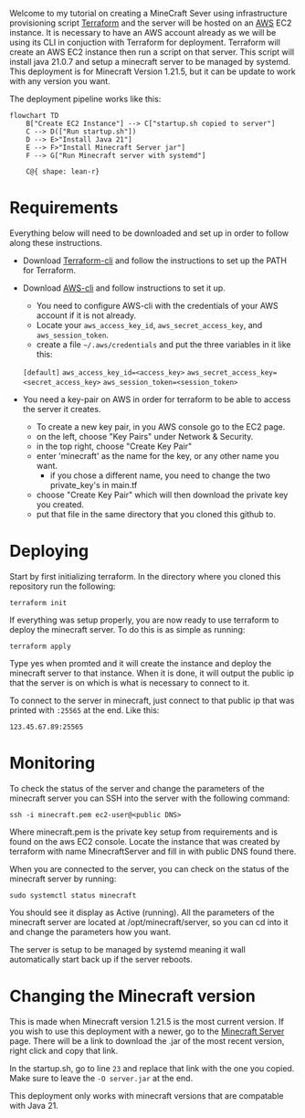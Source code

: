 Welcome to my tutorial on creating a MineCraft Sever using infrastructure provisioning script [Terraform](https://developer.hashicorp.com/terraform/tutorials/aws-get-started) and the server will be hosted on an [AWS](https://aws.amazon.com/) EC2 instance. It is necessary to have an AWS account already as we will be using its CLI in conjuction with Terraform for deployment. Terraform will create an AWS EC2 instance then run a script on that server. This script will install java 21.0.7 and setup a minecraft server to be managed by systemd. This deployment is for Minecraft Version 1.21.5, but it can be update to work with any version you want.

The deployment pipeline works like this:

```mermaid
flowchart TD
    B["Create EC2 Instance"] --> C["startup.sh copied to server"]
    C --> D(["Run startup.sh"])
    D --> E>"Install Java 21"]
    E --> F>"Install Minecraft Server jar"]
    F --> G["Run Minecraft server with systemd"]

    C@{ shape: lean-r}
```

# Requirements
Everything below will need to be downloaded and set up in order to follow along these instructions.
- Download [Terraform-cli](https://developer.hashicorp.com/terraform/tutorials/aws-get-started/install-cli) and follow the instructions to set up the PATH for Terraform.
- Download [AWS-cli](https://docs.aws.amazon.com/cli/latest/userguide/getting-started-install.html) and follow instructions to set it up.
    - You need to configure AWS-cli with the credentials of your AWS account if it is not already.
    - Locate your `aws_access_key_id`, `aws_secret_access_key`, and `aws_session_token`. 
    - create a file `~/.aws/credentials` and put the three variables in it like this:

    `[default]`
    `aws_access_key_id=<access_key>`
    `aws_secret_access_key=<secret_access_key>`
    `aws_session_token=<session_token>`

- You need a key-pair on AWS in order for terraform to be able to access the server it creates.
    - To create a new key pair, in you AWS console go to the EC2 page.
    - on the left, choose "Key Pairs" under Network & Security.
    - in the top right, choose "Create Key Pair"
    - enter 'minecraft' as the name for the key, or any other name you want.
        - if you chose a different name, you need to change the two private_key's in main.tf
    - choose "Create Key Pair" which will then download the private key you created.
    - put that file in the same directory that you cloned this github to.

# Deploying
Start by first initializing terraform.
In the directory where you cloned this repository run the following:

    terraform init

If everything was setup properly, you are now ready to use terraform to deploy the minecraft server. To do this is as simple as running:

    terraform apply

Type yes when promted and it will create the instance and deploy the minecraft server to that instance. When it is done, it will output the public ip that the server is on which is what is necessary to connect to it.

To connect to the server in minecraft, just connect to that public ip that was printed with `:25565` at the end. Like this:

    123.45.67.89:25565

# Monitoring
To check the status of the server and change the parameters of the minecraft server you can SSH into the server with the following command:

    ssh -i minecraft.pem ec2-user@<public DNS>

Where minecraft.pem is the private key setup from requirements and <public DNS> is found on the aws EC2 console. Locate the instance that was created by terraform with name MinecraftServer and fill in <public DNS> with public DNS found there.

When you are connected to the server, you can check on the status of the minecraft server by running:

    sudo systemctl status minecraft

You should see it display as Active (running). All the parameters of the minecraft server are located at /opt/minecraft/server, so you can cd into it and change the parameters how you want.

The server is setup to be managed by systemd meaning it wall automatically start back up if the server reboots.

# Changing the Minecraft version
This is made when Minecraft version 1.21.5 is the most current version. If you wish to use this deployment with a newer, go to the [Minecraft Server](https://www.minecraft.net/en-us/download/server) page. There will be a link to download the .jar of the most recent version, right click and copy that link.

In the startup.sh, go to line `23` and replace that link with the one you copied. Make sure to leave the `-O server.jar` at the end.

This deployment only works with minecraft versions that are compatable with Java 21.